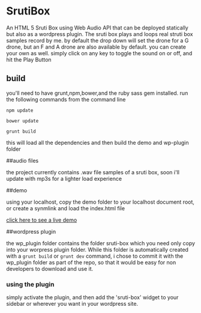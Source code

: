 # SrutiBox
An HTML 5 Sruti Box using Web Audio API that can be deployed statically but also as a wordpress plugin.
The sruti box plays and loops real struti box samples record by me. by default the drop down will set the drone for a G drone, but an F and A drone are also available by default. you can create your own as well. simply click on any key to toggle the sound on or off, and hit the Play Button

## build
you'll need to have grunt,npm,bower,and the ruby sass gem installed.
run the following commands from the command line

```
npm update

bower update

grunt build
```

this will load all the dependencies and then build the demo and wp-plugin folder

##audio files

the project currently contains .wav file samples of a sruti box, soon i'll update with mp3s for a lighter load experience

##demo

using your localhost, copy the demo folder to your localhost document root, or create a synmlink and load the index.html file

[click here to see a live demo](http://half-lifer.com/sruti/)  
  
##wordpress plugin

the wp_plugin folder contains the folder sruti-box which you need only copy into your worpress plugin folder. While this folder is automatically created with a `grunt build` or `grunt dev` command, i chose to commit it with the wp_plugin folder as part of the repo, so that it would be easy for non developers to download and use it.

### using the plugin

simply activate the plugin, and then add the 'sruti-box' widget to your sidebar or wherever you want in your wordpress site.





